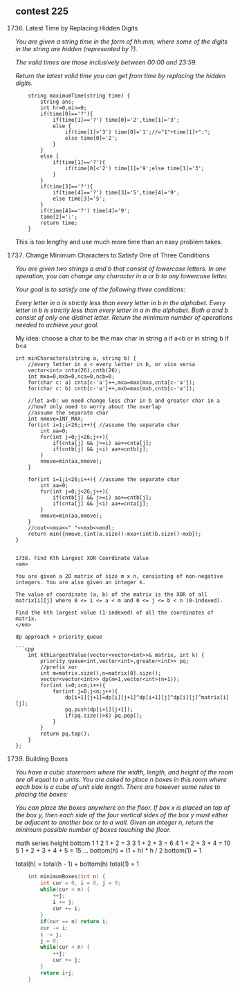 ## contest 225

1736. Latest Time by Replacing Hidden Digits
<em>
You are given a string time in the form of hh:mm, where some of the digits in the string are hidden (represented by ?).

The valid times are those inclusively between 00:00 and 23:59.

Return the latest valid time you can get from time by replacing the hidden digits.
</em>
```
    string maximumTime(string time) {
        string ans;
        int hr=0,min=0;
        if(time[0]=='?'){
            if(time[1]=='?') time[0]='2',time[1]='3';
            else {
                if(time[1]>'3') time[0]='1';//="1"+time[1]+":";
                else time[0]='2';
            }
        }
        else {
            if(time[1]=='?'){
                if(time[0]<'2') time[1]='9';else time[1]='3';
            }
        }
        if(time[3]=='?'){
            if(time[4]=='?') time[3]='5',time[4]='9';
            else time[3]='5';
        }
        if(time[4]=='?') time[4]='9';
        time[2]=':';
        return time;
    }
```

This is too lengthy and use much more time than an easy problem takes.


1737. Change Minimum Characters to Satisfy One of Three Conditions
<em>
You are given two strings a and b that consist of lowercase letters. In one operation, you can change any character in a or b to any lowercase letter.

Your goal is to satisfy one of the following three conditions:

Every letter in a is strictly less than every letter in b in the alphabet.
Every letter in b is strictly less than every letter in a in the alphabet.
Both a and b consist of only one distinct letter.
Return the minimum number of operations needed to achieve your goal.
</em>


My idea: choose a char to be the max char in string a if a<b or in string b if b<a

    int minCharacters(string a, string b) {
        //every letter in a < every letter in b, or vice versa
        vector<int> cnta(26),cntb(26);
        int mxa=0,mxb=0,nca=0,ncb=0;
        for(char c: a) cnta[c-'a']++,mxa=max(mxa,cnta[c-'a']);
        for(char c: b) cntb[c-'a']++,mxb=max(mxb,cntb[c-'a']);

        //let a<b: we need change less char in b and greater char in a
        //how? only need to worry about the overlap
        //assume the separate char
        int nmove=INT_MAX;
        for(int i=1;i<26;i++){ //assume the separate char
            int aa=0;
            for(int j=0;j<26;j++){
                if(cnta[j] && j>=i) aa+=cnta[j];
                if(cntb[j] && j<i) aa+=cntb[j];
            }
            nmove=min(aa,nmove);
        }
        
        for(int i=1;i<26;i++){ //assume the separate char
            int aa=0;
            for(int j=0;j<26;j++){
                if(cntb[j] && j>=i) aa+=cntb[j];
                if(cnta[j] && j<i) aa+=cnta[j];
            }
            nmove=min(aa,nmove);
        }
        //cout<<mxa<<" "<<mxb<<endl;
        return min({nmove,(int)a.size()-mxa+(int)b.size()-mxb});
    }	
```

1738. Find Kth Largest XOR Coordinate Value
<em>

You are given a 2D matrix of size m x n, consisting of non-negative integers. You are also given an integer k.

The value of coordinate (a, b) of the matrix is the XOR of all matrix[i][j] where 0 <= i <= a < m and 0 <= j <= b < n (0-indexed).

Find the kth largest value (1-indexed) of all the coordinates of matrix.
</em>

dp approach + priority_queue

```cpp
    int kthLargestValue(vector<vector<int>>& matrix, int k) {
        priority_queue<int,vector<int>,greater<int>> pq;
        //prefix xor
        int m=matrix.size(),n=matrix[0].size();
        vector<vector<int>> dp(m+1,vector<int>(n+1));
        for(int i=0;i<m;i++){
            for(int j=0;j<n;j++){
                dp[i+1][j+1]=dp[i][j+1]^dp[i+1][j]^dp[i][j]^matrix[i][j];
                pq.push(dp[i+1][j+1]);
                if(pq.size()>k) pq.pop();
            }
        }
        return pq.top();
    }
};
```

1739. Building Boxes
<em>
You have a cubic storeroom where the width, length, and height of the room are all equal to n units. You are asked to place n boxes in this room where each box is a cube of unit side length. There are however some rules to placing the boxes:

You can place the boxes anywhere on the floor.
If box x is placed on top of the box y, then each side of the four vertical sides of the box y must either be adjacent to another box or to a wall.
Given an integer n, return the minimum possible number of boxes touching the floor.
</em>

math series
height    bottom
1         1
2         1 + 2 = 3
3         1 + 2 + 3 = 6
4         1 + 2 + 3 + 4 = 10
5         1 + 2 + 3 + 4 + 5 = 15
...
bottom(h) = (1 + h) * h / 2
bottom(1) = 1

total(h) = total(h - 1) + bottom(h)
total(1) = 1

```cpp
    int minimumBoxes(int n) {
        int cur = 0, i = 0, j = 0;
        while(cur < n) {
            ++j;
            i += j;
            cur += i;
        }
        if(cur == n) return i;
        cur -= i;
        i -= j;
        j = 0;
        while(cur < n) {
            ++j;
            cur += j;
        }
        return i+j;
    }
```
